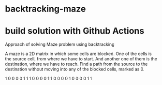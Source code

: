 # backtracking-maze
# build solution with Github Actions
Approach of solving Maze problem using backtracking 

A maze is a 2D matrix in which some cells are blocked. 
One of the cells is the source cell, from where we have to start. 
And another one of them is the destination, where we have to reach. 
Find a path from the source to the destination without moving into any of the blocked cells, marked as 0.

1 0 0 0 0
1 1 1 0 0
0 0 1 1 0
0 0 0 1 0
0 0 0 1 1

